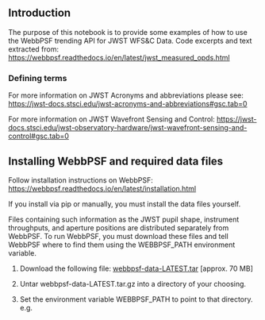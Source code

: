 ## Introduction
The purpose of this notebook is to provide some examples of how to use the WebbPSF trending API for JWST WFS&C Data.  Code excerpts and text extracted from: https://webbpsf.readthedocs.io/en/latest/jwst_measured_opds.html

### Defining terms
For more information on JWST Acronyms and abbreviations please see: https://jwst-docs.stsci.edu/jwst-acronyms-and-abbreviations#gsc.tab=0

For more information on JWST Wavefront Sensing and Control: https://jwst-docs.stsci.edu/jwst-observatory-hardware/jwst-wavefront-sensing-and-control#gsc.tab=0

## Installing WebbPSF and required data files
Follow installation instructions on WebbPSF:
https://webbpsf.readthedocs.io/en/latest/installation.html

If you install via pip or manually, you must install the data files yourself.

Files containing such information as the JWST pupil shape, instrument throughputs, and aperture positions are distributed separately from WebbPSF. To run WebbPSF, you must download these files and tell WebbPSF where to find them using the WEBBPSF_PATH environment variable.

  1. Download the following file: [webbpsf-data-LATEST.tar](https://stsci.box.com/shared/static/qxpiaxsjwo15ml6m4pkhtk36c9jgj70k.gz) [approx. 70 MB]

  2. Untar webbpsf-data-LATEST.tar.gz into a directory of your choosing.

  3. Set the environment variable WEBBPSF_PATH to point to that directory. e.g.